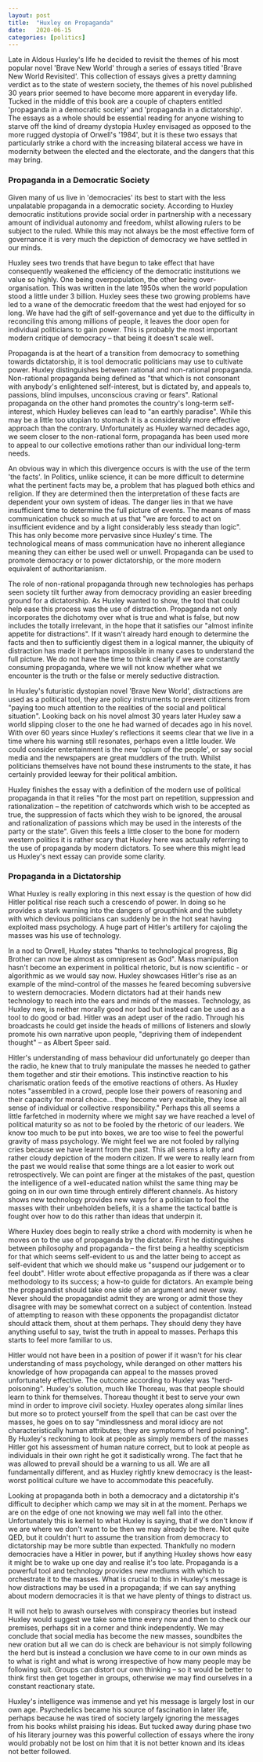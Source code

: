```yaml
---
layout: post
title:  "Huxley on Propaganda"
date:   2020-06-15
categories: [politics]
---
```


Late in Aldous Huxley&#39;s life he decided to revisit the themes of his most popular novel &#39;Brave New World&#39; through a series of essays titled &#39;Brave New World Revisited&#39;. This collection of essays gives a pretty damning verdict as to the state of western society, the themes of his novel published 30 years prior seemed to have become more apparent in everyday life. Tucked in the middle of this book are a couple of chapters entitled &#39;propaganda in a democratic society&#39; and &#39;propaganda in a dictatorship&#39;. The essays as a whole should be essential reading for anyone wishing to starve off the kind of dreamy dystopia Huxley envisaged as opposed to the more rugged dystopia of Orwell&#39;s &#39;1984&#39;, but it is these two essays that particularly strike a chord with the increasing bilateral access we have in modernity between the elected and the electorate, and the dangers that this may bring.

<h3><b>Propaganda in a Democratic Society</b></h3>

Given many of us live in &#39;democracies&#39; its best to start with the less unpalatable propaganda in a democratic society. According to Huxley democratic institutions provide social order in partnership with a necessary amount of individual autonomy and freedom, whilst allowing rulers to be subject to the ruled. While this may not always be the most effective form of governance it is very much the depiction of democracy we have settled in our minds.

Huxley sees two trends that have begun to take effect that have consequently weakened the efficiency of the democratic institutions we value so highly. One being overpopulation, the other being over-organisation. This was written in the late 1950s when the world population stood a little under 3 billion. Huxley sees these two growing problems have led to a wane of the democratic freedom that the west had enjoyed for so long. We have had the gift of self-governance and yet due to the difficulty in reconciling this among millions of people, it leaves the door open for individual politicians to gain power. This is probably the most important modern critique of democracy – that being it doesn&#39;t scale well.

Propaganda is at the heart of a transition from democracy to something towards dictatorship, it is tool democratic politicians may use to cultivate power. Huxley distinguishes between rational and non-rational propaganda. Non-rational propaganda being defined as &quot;that which is not consonant with anybody&#39;s enlightened self-interest, but is dictated by, and appeals to, passions, blind impulses, unconscious craving or fears&quot;. Rational propaganda on the other hand promotes the country&#39;s long-term self-interest, which Huxley believes can lead to &quot;an earthly paradise&quot;. While this may be a little too utopian to stomach it is a considerably more effective approach than the contrary. Unfortunately as Huxley warned decades ago, we seem closer to the non-rational form, propaganda has been used more to appeal to our collective emotions rather than our individual long-term needs.

An obvious way in which this divergence occurs is with the use of the term &#39;the facts&#39;. In Politics, unlike science, it can be more difficult to determine what the pertinent facts may be, a problem that has plagued both ethics and religion. If they are determined then the interpretation of these facts are dependent your own system of ideas. The danger lies in that we have insufficient time to determine the full picture of events. The means of mass communication chuck so much at us that &quot;we are forced to act on insufficient evidence and by a light considerably less steady than logic&quot;. This has only become more pervasive since Huxley&#39;s time. The technological means of mass communication have no inherent allegiance meaning they can either be used well or unwell. Propaganda can be used to promote democracy or to power dictatorship, or the more modern equivalent of authoritarianism.

The role of non-rational propaganda through new technologies has perhaps seen society tilt further away from democracy providing an easier breeding ground for a dictatorship. As Huxley wanted to show, the tool that could help ease this process was the use of distraction. Propaganda not only incorporates the dichotomy over what is true and what is false, but now includes the totally irrelevant, in the hope that it satisfies our &quot;almost infinite appetite for distractions&quot;. If it wasn&#39;t already hard enough to determine the facts and then to sufficiently digest them in a logical manner, the ubiquity of distraction has made it perhaps impossible in many cases to understand the full picture. We do not have the time to think clearly if we are constantly consuming propaganda, where we will not know whether what we encounter is the truth or the false or merely seductive distraction.

In Huxley&#39;s futuristic dystopian novel &#39;Brave New World&#39;, distractions are used as a political tool, they are policy instruments to prevent citizens from &quot;paying too much attention to the realities of the social and political situation&quot;. Looking back on his novel almost 30 years later Huxley saw a world slipping closer to the one he had warned of decades ago in his novel. With over 60 years since Huxley&#39;s reflections it seems clear that we live in a time where his warning still resonates, perhaps even a little louder. We could consider entertainment is the new &#39;opium of the people&#39;, or say social media and the newspapers are great muddlers of the truth. Whilst politicians themselves have not bound these instruments to the state, it has certainly provided leeway for their political ambition.

Huxley finishes the essay with a definition of the modern use of political propaganda in that it relies &quot;for the most part on repetition, suppression and rationalization – the repetition of catchwords which wish to be accepted as true, the suppression of facts which they wish to be ignored, the arousal and rationalization of passions which may be used in the interests of the party or the state&quot;. Given this feels a little closer to the bone for modern western politics it is rather scary that Huxley here was actually referring to the use of propaganda by modern dictators. To see where this might lead us Huxley&#39;s next essay can provide some clarity.

<h3><b>Propaganda in a Dictatorship</b></h3>

What Huxley is really exploring in this next essay is the question of how did Hitler political rise reach such a crescendo of power. In doing so he provides a stark warning into the dangers of groupthink and the subtlety with which devious politicians can suddenly be in the hot seat having exploited mass psychology. A huge part of Hitler&#39;s artillery for cajoling the masses was his use of technology.

In a nod to Orwell, Huxley states &quot;thanks to technological progress, Big Brother can now be almost as omnipresent as God&quot;. Mass manipulation hasn&#39;t become an experiment in political rhetoric, but is now scientific - or algorithmic as we would say now. Huxley showcases Hitler&#39;s rise as an example of the mind-control of the masses he feared becoming subversive to western democracies. Modern dictators had at their hands new technology to reach into the ears and minds of the masses. Technology, as Huxley new, is neither morally good nor bad but instead can be used as a tool to do good or bad. Hitler was an adept user of the radio. Through his broadcasts he could get inside the heads of millions of listeners and slowly promote his own narrative upon people, &quot;depriving them of independent thought&quot; – as Albert Speer said.

Hitler&#39;s understanding of mass behaviour did unfortunately go deeper than the radio, he knew that to truly manipulate the masses he needed to gather them together and stir their emotions. This instinctive reaction to his charismatic oration feeds of the emotive reactions of others. As Huxley notes &quot;assembled in a crowd, people lose their powers of reasoning and their capacity for moral choice… they become very excitable, they lose all sense of individual or collective responsibility.&quot; Perhaps this all seems a little farfetched in modernity where we might say we have reached a level of political maturity so as not to be fooled by the rhetoric of our leaders. We know too much to be put into boxes, we are too wise to feel the powerful gravity of mass psychology. We might feel we are not fooled by rallying cries because we have learnt from the past. This all seems a lofty and rather cloudy depiction of the modern citizen. If we were to really learn from the past we would realise that some things are a lot easier to work out retrospectively. We can point are finger at the mistakes of the past, question the intelligence of a well-educated nation whilst the same thing may be going on in our own time through entirely different channels. As history shows new technology provides new ways for a politician to fool the masses with their unbeholden beliefs, it is a shame the tactical battle is fought over how to do this rather than ideas that underpin it.

Where Huxley does begin to really strike a chord with modernity is when he moves on to the use of propaganda by the dictator. First he distinguishes between philosophy and propaganda – the first being a healthy scepticism for that which seems self-evident to us and the latter being to accept as self-evident that which we should make us &quot;suspend our judgement or to feel doubt&quot;. Hitler wrote about effective propaganda as if there was a clear methodology to its success; a how-to guide for dictators. An example being the propagandist should take one side of an argument and never sway. Never should the propagandist admit they are wrong or admit those they disagree with may be somewhat correct on a subject of contention. Instead of attempting to reason with these opponents the propagandist dictator should attack them, shout at them perhaps. They should deny they have anything useful to say, twist the truth in appeal to masses. Perhaps this starts to feel more familiar to us.

Hitler would not have been in a position of power if it wasn&#39;t for his clear understanding of mass psychology, while deranged on other matters his knowledge of how propaganda can appeal to the masses proved unfortunately effective. The outcome according to Huxley was &quot;herd-poisoning&quot;. Huxley&#39;s solution, much like Thoreau, was that people should learn to think for themselves. Thoreau thought it best to serve your own mind in order to improve civil society. Huxley operates along similar lines but more so to protect yourself from the spell that can be cast over the masses, he goes on to say &quot;mindlessness and moral idiocy are not characteristically human attributes; they are symptoms of herd poisoning&quot;. By Huxley&#39;s reckoning to look at people as simply members of the masses Hitler got his assessment of human nature correct, but to look at people as individuals in their own right he got it sadistically wrong. The fact that he was allowed to prevail should be a warning to us all. We are all fundamentally different, and as Huxley rightly knew democracy is the least-worst political culture we have to accommodate this peacefully.

Looking at propaganda both in both a democracy and a dictatorship it&#39;s difficult to decipher which camp we may sit in at the moment. Perhaps we are on the edge of one not knowing we may well fall into the other. Unfortunately this is kernel to what Huxley is saying, that if we don&#39;t know if we are where we don&#39;t want to be then we may already be there. Not quite QED, but it couldn&#39;t hurt to assume the transition from democracy to dictatorship may be more subtle than expected. Thankfully no modern democracies have a Hitler in power, but if anything Huxley shows how easy it might be to wake up one day and realise it&#39;s too late. Propaganda is a powerful tool and technology provides new mediums with which to orchestrate it to the masses. What is crucial to this in Huxley&#39;s message is how distractions may be used in a propaganda; if we can say anything about modern democracies it is that we have plenty of things to distract us.

It will not help to awash ourselves with conspiracy theories but instead Huxley would suggest we take some time every now and then to check our premises, perhaps sit in a corner and think independently. We may conclude that social media has become the new masses, soundbites the new oration but all we can do is check are behaviour is not simply following the herd but is instead a conclusion we have come to in our own minds as to what is right and what is wrong irrespective of how many people may be following suit. Groups can distort our own thinking – so it would be better to think first then get together in groups, otherwise we may find ourselves in a constant reactionary state.

Huxley&#39;s intelligence was immense and yet his message is largely lost in our own age. Psychedelics became his source of fascination in later life, perhaps because he was tired of society largely ignoring the messages from his books whilst praising his ideas. But tucked away during phase two of his literary journey was this powerful collection of essays where the irony would probably not be lost on him that it is not better known and its ideas not better followed.